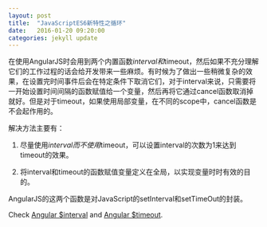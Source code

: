 ```yaml
---
layout: post
title:  "JavaScriptES6新特性之循环"
date:   2016-01-20 09:20:00
categories: jekyll update
---
```


在使用AngularJS时会用到两个内置函数$interval和$timeout，然后如果不充分理解它们的工作过程的话会给开发带来一些麻烦。有时候为了做出一些稍微复杂的效果，在设置完时间事件后会在特定条件下取消它们，对于interval来说，只需要将一开始设置时间间隔的函数赋值给一个变量，然后再将它通过cancel函数取消掉就好。但是对于timeout，如果使用局部变量，在不同的scope中，cancel函数是不会起作用的。

解决方法主要有：

1. 尽量使用$interval而不使用$timeout，可以设置interval的次数为1来达到timeout的效果。

2. 将interval和timeout的函数赋值变量定义在全局，以实现变量时时有效的目的。

AngularJS的这两个函数是对JavaScript的setInterval和setTimeOut的封装。

Check [Angular $interval][interval] and [Angular $timeout][timeout].

[interval]: http://docs.angularjs.cn/api/ng/service/$interval
[timeout]: http://docs.angularjs.cn/api/ng/service/$timeout